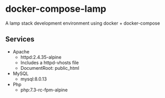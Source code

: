 # docker-compose-lamp
A lamp stack development environment using docker + docker-compose

## Services ##

* Apache 
	- httpd:2.4.35-alpine
	- Includes a httpd-vhosts file
	- DocumentRoot: public_html
* MySQL
	- mysql:8.0.13
* Php
	- php:7.3-rc-fpm-alpine

